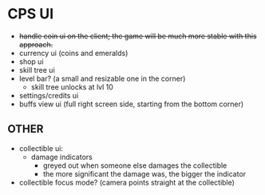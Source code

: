 # CPS UI

- ~~handle coin ui on the client; the game will be much more stable with this approach.~~
- currency ui (coins and emeralds)
- shop ui
- skill tree ui
- level bar? (a small and resizable one in the corner)
  - skill tree unlocks at lvl 10
- settings/credits ui
- buffs view ui (full right screen side, starting from the bottom corner)

## OTHER

- collectible ui:
  - damage indicators
    - greyed out when someone else damages the collectible
    - the more significant the damage was, the bigger the indicator
- collectible focus mode? (camera points straight at the collectible)
